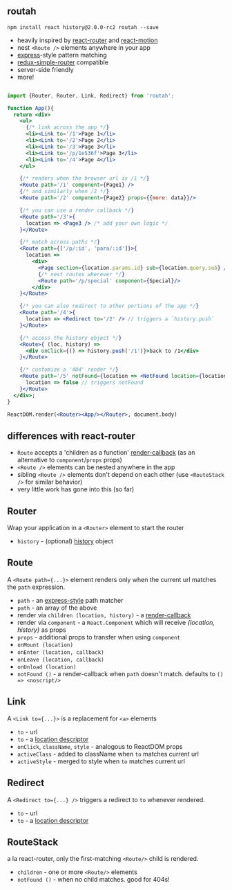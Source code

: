 routah
---

`npm install react history@2.0.0-rc2 routah --save`

- heavily inspired by [react-router](https://github.com/rackt/react-router) and [react-motion](https://github.com/chenglou/react-motion)
- nest `<Route />` elements anywhere in your app
- [express](http://expressjs.com/)-style pattern matching
- [redux-simple-router](https://www.npmjs.com/package/redux-simple-router) compatible
- server-side friendly
- more!


```jsx

import {Router, Router, Link, Redirect} from 'routah';

function App(){
  return <div>
    <ul>
      {/* link across the app */}
      <li><Link to='/1'>Page 1</li>
      <li><Link to='/2'>Page 2</li>
      <li><Link to='/3'>Page 3</li>
      <li><Link to='/p/1e536f'>Page 3</li>
      <li><Link to='/4'>Page 4</li>
    </ul>

    {/* renders when the browser url is /1 */}
    <Route path='/1' component={Page1} />
    {/* and similarly when /2 */}
    <Route path='/2' component={Page2} props={{more: data}}/>

    {/* you can use a render callback */}
    <Route path='/3'>{
      location => <Page3 /> /* add your own logic */
    }</Route>

    {/* match across paths */}
    <Route path={['/p/:id', 'para/:id']}>{
      location =>
        <div>
          <Page section={location.params.id} sub={location.query.sub} />
          {/* nest routes wherever */}
          <Route path='/p/special' component={Special}/>
        </div>
    }</Route>

    {/* you can also redirect to other portions of the app */}
    <Route path='/4'>{
      location => <Redirect to='/2' /> // triggers a `history.push`
    }</Route>

    {/* access the history object */}
    <Route>{ (loc, history) =>
      <div onClick={() => history.push('/1')}>back to /1</div>
    }</Route>

    {/* customize a '404' render */}
    <Route path='/5' notFound={location => <NotFound location={location}/>}>{
      location => false // triggers notFound
    }</Route>
  </div>;
}

ReactDOM.render(<Router><App/></Router>, document.body)
```

differences with react-router
---

- `Route` accepts a 'children as a function' [render-callback]([render-callback](https://discuss.reactjs.org/t/children-as-a-function-render-callbacks/626)) (as an alternative to `component`/`props` props)
- `<Route />` elements can be nested anywhere in the app
- sibling `<Route />` elements don't depend on each other (use `<RouteStack />` for similar behavior)
- very little work has gone into this (so far)



Router
---

Wrap your application in a `<Router>` element to start the router

- `history` - (optional) [history](https://github.com/rackt/history) object

Route
---

A `<Route path={...}>` element renders only when the current url matches the `path` expression.

- `path` - an [express-style](https://github.com/pillarjs/path-to-regexp) path matcher
- `path` - an array of the above
- render via `children (location, history)` - a [render-callback](https://discuss.reactjs.org/t/children-as-a-function-render-callbacks/626)
- render via `component` - a `React.Component` which will receive *{location, history}* as props
- `props` - additional props to transfer when using `component`
- `onMount (location)`
- `onEnter (location, callback)`
- `onLeave (location, callback)`
- `onUnload (location)`
- `notFound ()`  - a render-callback when `path` doesn't match. defaults to `() => <noscript/>`


Link
---

A `<Link to={...}>` is a replacement for `<a>` elements

- `to` - url
- `to` - a [location descriptor](https://github.com/rackt/history/blob/master/docs/Glossary.md#locationdescriptor)
- `onClick`, `className`, `style` - analogous to ReactDOM props
- `activeClass` - added to className when `to` matches current url
- `activeStyle` - merged to style when `to` matches current url

Redirect
---

A `<Redirect to={...} />` triggers a redirect to `to` whenever rendered.

- `to` - url
- `to` - a [location descriptor](https://github.com/rackt/history/blob/master/docs/Glossary.md#locationdescriptor)


RouteStack
---

a la react-router, only the first-matching `<Route/>` child is rendered.

- `children` - one or more `<Route/>` elements
- `notFound ()` - when no child matches. good for 404s!

